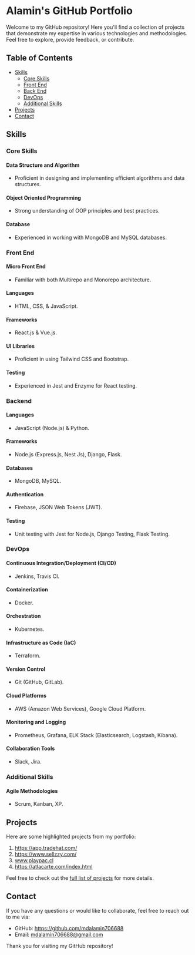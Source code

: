 # Alamin's GitHub Portfolio

Welcome to my GitHub repository! Here you'll find a collection of projects that demonstrate my expertise in various technologies and methodologies. Feel free to explore, provide feedback, or contribute.

## Table of Contents

- [Skills](#skills)
  - [Core Skills](#core-skills)
  - [Front End](#front-end)
  - [Back End](#back-end)
  - [DevOps](#devops)
  - [Additional Skills](#additional-skills)
- [Projects](#projects)
- [Contact](#contact)

## Skills

### Core Skills

#### Data Structure and Algorithm
- Proficient in designing and implementing efficient algorithms and data structures.

#### Object Oriented Programming
- Strong understanding of OOP principles and best practices.

#### Database
- Experienced in working with MongoDB and MySQL databases.

### Front End

#### Micro Front End
- Familiar with both Multirepo and Monorepo architecture.

#### Languages
- HTML, CSS, & JavaScript.

#### Frameworks
- React.js & Vue.js.

#### UI Libraries
- Proficient in using Tailwind CSS and Bootstrap.

#### Testing
- Experienced in Jest and Enzyme for React testing.

### Backend

#### Languages
- JavaScript (Node.js) & Python.

#### Frameworks
- Node.js (Express.js, Nest Js), Django, Flask.

#### Databases
- MongoDB, MySQL.

#### Authentication
- Firebase, JSON Web Tokens (JWT).

#### Testing
- Unit testing with Jest for Node.js, Django Testing, Flask Testing.

### DevOps

#### Continuous Integration/Deployment (CI/CD)
- Jenkins, Travis CI.

#### Containerization
- Docker.

#### Orchestration
- Kubernetes.

#### Infrastructure as Code (IaC)
- Terraform.

#### Version Control
- Git (GitHub, GitLab).

#### Cloud Platforms
- AWS (Amazon Web Services), Google Cloud Platform.

#### Monitoring and Logging
- Prometheus, Grafana, ELK Stack (Elasticsearch, Logstash, Kibana).

#### Collaboration Tools
- Slack, Jira.

### Additional Skills

#### Agile Methodologies
- Scrum, Kanban, XP.

## Projects

Here are some highlighted projects from my portfolio:

1. https://app.tradehat.com/
2. https://www.sellzzy.com/
3. www.playpac.cl
4. https://atlacarte.com/index.html

Feel free to check out the [full list of projects](#) for more details.

## Contact

If you have any questions or would like to collaborate, feel free to reach out to me via:

- GitHub: https://github.com/mdalamin706688
- Email: mdalamin706688@gmail.com


Thank you for visiting my GitHub repository!

